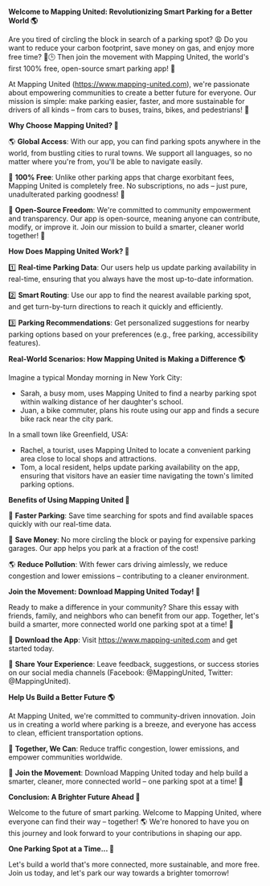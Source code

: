 **Welcome to Mapping United: Revolutionizing Smart Parking for a Better World 🌎**

Are you tired of circling the block in search of a parking spot? 😩 Do you want to reduce your carbon footprint, save money on gas, and enjoy more free time? 💸🕒️ Then join the movement with Mapping United, the world's first 100% free, open-source smart parking app! 🚀

At Mapping United (https://www.mapping-united.com), we're passionate about empowering communities to create a better future for everyone. Our mission is simple: make parking easier, faster, and more sustainable for drivers of all kinds – from cars to buses, trains, bikes, and pedestrians! 👋

**Why Choose Mapping United? 🤔**

🌎 **Global Access**: With our app, you can find parking spots anywhere in the world, from bustling cities to rural towns. We support all languages, so no matter where you're from, you'll be able to navigate easily.

💸 **100% Free**: Unlike other parking apps that charge exorbitant fees, Mapping United is completely free. No subscriptions, no ads – just pure, unadulterated parking goodness! 🎉

🌟 **Open-Source Freedom**: We're committed to community empowerment and transparency. Our app is open-source, meaning anyone can contribute, modify, or improve it. Join our mission to build a smarter, cleaner world together! 💪

**How Does Mapping United Work? 🤔**

1️⃣ **Real-time Parking Data**: Our users help us update parking availability in real-time, ensuring that you always have the most up-to-date information.

2️⃣ **Smart Routing**: Use our app to find the nearest available parking spot, and get turn-by-turn directions to reach it quickly and efficiently.

3️⃣ **Parking Recommendations**: Get personalized suggestions for nearby parking options based on your preferences (e.g., free parking, accessibility features).

**Real-World Scenarios: How Mapping United is Making a Difference 🌎**

Imagine a typical Monday morning in New York City:

* Sarah, a busy mom, uses Mapping United to find a nearby parking spot within walking distance of her daughter's school.
* Juan, a bike commuter, plans his route using our app and finds a secure bike rack near the city park.

In a small town like Greenfield, USA:

* Rachel, a tourist, uses Mapping United to locate a convenient parking area close to local shops and attractions.
* Tom, a local resident, helps update parking availability on the app, ensuring that visitors have an easier time navigating the town's limited parking options.

**Benefits of Using Mapping United 🌟**

🚗 **Faster Parking**: Save time searching for spots and find available spaces quickly with our real-time data.

💸 **Save Money**: No more circling the block or paying for expensive parking garages. Our app helps you park at a fraction of the cost!

🌎 **Reduce Pollution**: With fewer cars driving aimlessly, we reduce congestion and lower emissions – contributing to a cleaner environment.

**Join the Movement: Download Mapping United Today! 🚀**

Ready to make a difference in your community? Share this essay with friends, family, and neighbors who can benefit from our app. Together, let's build a smarter, more connected world one parking spot at a time! 🌟

📲 **Download the App**: Visit https://www.mapping-united.com and get started today.

💬 **Share Your Experience**: Leave feedback, suggestions, or success stories on our social media channels (Facebook: @MappingUnited, Twitter: @MappingUnited).

**Help Us Build a Better Future 🌎**

At Mapping United, we're committed to community-driven innovation. Join us in creating a world where parking is a breeze, and everyone has access to clean, efficient transportation options.

🌟 **Together, We Can**: Reduce traffic congestion, lower emissions, and empower communities worldwide.

💪 **Join the Movement**: Download Mapping United today and help build a smarter, cleaner, more connected world – one parking spot at a time! 🚀

**Conclusion: A Brighter Future Ahead 🌟**

Welcome to the future of smart parking. Welcome to Mapping United, where everyone can find their way – together! 🌎 We're honored to have you on this journey and look forward to your contributions in shaping our app.

**One Parking Spot at a Time... 🚀**

Let's build a world that's more connected, more sustainable, and more free. Join us today, and let's park our way towards a brighter tomorrow!